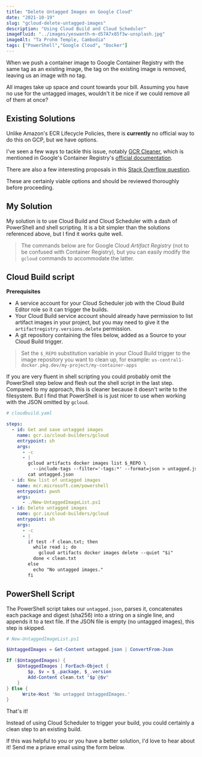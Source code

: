 ```yaml
---
title: "Delete Untagged Images on Google Cloud"
date: "2021-10-19"
slug: "gcloud-delete-untagged-images"
description: "Using Cloud Build and Cloud Scheduler"
imageFluid: "../images/yeswanth-m-d57A7x85f3w-unsplash.jpg"
imageAlt: "Ta Prohm Temple, Cambodia"
tags: ["PowerShell","Google Cloud", "Docker"]
---
```


When we push a container image to Google Container Registry with the same tag as an existing image, the tag on the existing image is removed, leaving us an image with no tag. 

All images take up space and count towards your bill. Assuming you have no use for the untagged images, wouldn't it be nice if we could remove all of them at once?

## Existing Solutions

Unlike Amazon's ECR Lifecycle Policies, there is **currently** no official way to do this on GCP, but we have options.

I've seen a few ways to tackle this issue, notably [GCR Cleaner](https://github.com/sethvargo/gcr-cleaner), which is mentioned in Google's Container Registry's [official documentation](https://cloud.google.com/container-registry/docs/managing#deleting_images). 

There are also a few interesting proposals in this [Stack Overflow question](https://stackoverflow.com/questions/46451173/delete-untagged-images-on-google-cloud-registry).

These are certainly viable options and should be reviewed thoroughly before proceeding.

## My Solution

My solution is to use Cloud Build and Cloud Scheduler with a dash of PowerShell and shell scripting. It is a bit simpler than the solutions referenced above, but I find it works quite well.

> The commands below are for Google Cloud *Artifact Registry* (not to be confused with Container Registry), but you can easily modify the `gcloud` commands to accommodate the latter.

## Cloud Build script

**Prerequisites**

* A service account for your Cloud Scheduler job with the Cloud Build Editor role so it can trigger the builds.
* Your Cloud Build service account should already have permission to list artifact images in your project, but you may need to give it the `artifactregistry.versions.delete` permission.
* A git repository containing the files below, added as a Source to your Cloud Build trigger.

> Set the `$_REPO` substitution variable in your Cloud Build trigger to the image repository you want to clean up, for example: `us-central1-docker.pkg.dev/my-project/my-container-apps`

If you are very fluent in shell scripting you could probably omit the PowerShell step below and flesh out the shell script in the last step. Compared to my approach, this is cleaner because it doesn't write to the filesystem. But I find that PowerShell is is just nicer to use when working with the JSON omitted by `gcloud`.

```yaml
# cloudbuild.yaml

steps:
  - id: Get and save untagged images
    name: gcr.io/cloud-builders/gcloud
    entrypoint: sh
    args:
      - -c
      - |
        gcloud artifacts docker images list $_REPO \
          --include-tags --filter='-tags:*' --format=json > untagged.json
        cat untagged.json
  - id: New list of untagged images
    name: mcr.microsoft.com/powershell
    entrypoint: pwsh
    args:
      - ./New-UntaggedImageList.ps1
  - id: Delete untagged images
    name: gcr.io/cloud-builders/gcloud
    entrypoint: sh
    args:
      - -c
      - |
        if test -f clean.txt; then
          while read i; do
            gcloud artifacts docker images delete --quiet "$i"
          done < clean.txt
        else
          echo "No untagged images."
        fi

```

## PowerShell Script

The PowerShell script takes our `untagged.json`, parses it, concatenates each package and digest (sha256) into a string on a single line, and appends it to a text file. If the JSON file is empty (no untagged images), this step is skipped.

```powershell
# New-UntaggedImageList.ps1

$UntaggedImages = Get-Content untagged.json | ConvertFrom-Json

If ($UntaggedImages) {
    $UntaggedImages | ForEach-Object {
        $p, $v = $_.package, $_.version
        Add-Content clean.txt "$p`@$v"
    }
} Else {
      Write-Host 'No untagged UntaggedImages.'
}

```
  
That's it!

Instead of using Cloud Scheduler to trigger your build, you could certainly a clean step to an existing build.

If this was helpful to you or you have a better solution, I'd love to hear about it! Send me a priave email using the form below.